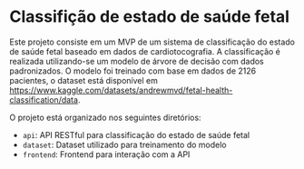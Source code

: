 # Classifição de estado de saúde fetal

Este projeto consiste em um MVP de um sistema de classificação do estado de saúde fetal baseado em dados de cardiotocografia. A classificação é realizada utilizando-se um modelo de árvore de decisão com dados padronizados. O modelo foi treinado com base em dados de 2126 pacientes, o dataset está disponível em https://www.kaggle.com/datasets/andrewmvd/fetal-health-classification/data.

O projeto está organizado nos seguintes diretórios:

- `api`: API RESTful para classificação do estado de saúde fetal
- `dataset`: Dataset utilizado para treinamento do modelo
- `frontend`: Frontend para interação com a API

